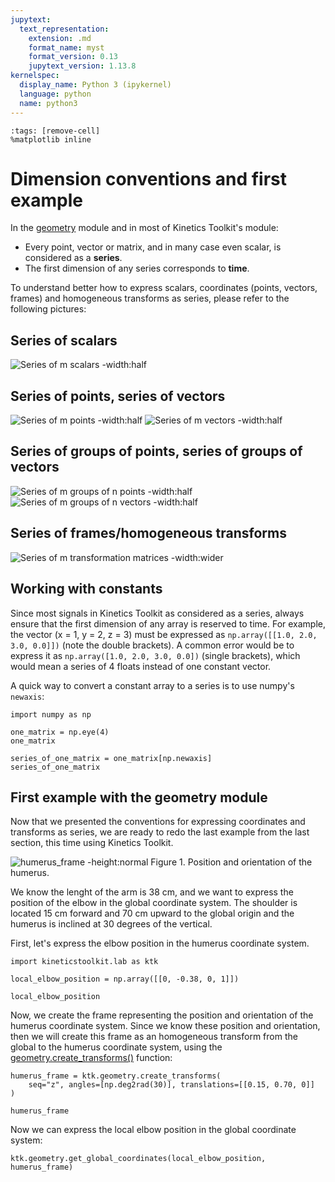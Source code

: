 ```yaml
---
jupytext:
  text_representation:
    extension: .md
    format_name: myst
    format_version: 0.13
    jupytext_version: 1.13.8
kernelspec:
  display_name: Python 3 (ipykernel)
  language: python
  name: python3
---
```


```{code-cell} ipython3
:tags: [remove-cell]
%matplotlib inline
```

# Dimension conventions and first example

In the [geometry](api/kineticstoolkit.geometry.rst) module and in most of Kinetics Toolkit's module:

- Every point, vector or matrix, and in many case even scalar, is considered as a **series**.
- The first dimension of any series corresponds to **time**.

To understand better how to express scalars, coordinates (points, vectors, frames) and homogeneous transforms as series, please refer to the following pictures:

## Series of scalars

![Series of m scalars -width:half](_static/images/series_of_m_scalars.png)

## Series of points, series of vectors

![Series of m points -width:half](_static/images/series_of_m_points.png)
![Series of m vectors -width:half](_static/images/series_of_m_vectors.png)

## Series of groups of points, series of groups of vectors

![Series of m groups of n points -width:half](_static/images/series_of_m_groups_of_n_points.png)
 ![Series of m groups of n vectors -width:half](_static/images/series_of_m_groups_of_n_vectors.png)

## Series of frames/homogeneous transforms

![Series of m transformation matrices -width:wider](_static/images/series_of_m_transformation_matrices.png)

## Working with constants

Since most signals in Kinetics Toolkit as considered as a series, always ensure that the first dimension of any array is reserved to time. For example, the vector (x = 1, y = 2, z = 3) must be expressed as `np.array([[1.0, 2.0, 3.0, 0.0]])` (note the double brackets). A common error would be to express it as `np.array([1.0, 2.0, 3.0, 0.0])` (single brackets), which would mean a series of 4 floats instead of one constant vector.

A quick way to convert a constant array to a series is to use numpy's `newaxis`:

```{code-cell} ipython3
import numpy as np

one_matrix = np.eye(4)
one_matrix
```

```{code-cell} ipython3
series_of_one_matrix = one_matrix[np.newaxis]
series_of_one_matrix
```

## First example with the geometry module

Now that we presented the conventions for expressing coordinates and transforms as series, we are ready to redo the last example from the last section, this time using Kinetics Toolkit.

![humerus_frame -height:normal](_static/images/humerus_frame.png)
Figure 1. Position and orientation of the humerus.

We know the lenght of the arm is 38 cm, and we want to express the position of the elbow in the global coordinate system. The shoulder is located 15 cm forward and 70 cm upward to the global origin and the humerus is inclined at 30 degrees of the vertical.

First, let's express the elbow position in the humerus coordinate system.

```{code-cell} ipython3
import kineticstoolkit.lab as ktk

local_elbow_position = np.array([[0, -0.38, 0, 1]])

local_elbow_position
```

Now, we create the frame representing the position and orientation of the humerus coordinate system. Since we know these position and orientation, then we will create this frame as an homogeneous transform from the global to the humerus coordinate system, using the [geometry.create_transforms()](api/kineticstoolkit.geometry.create_transforms.rst) function:

```{code-cell} ipython3
humerus_frame = ktk.geometry.create_transforms(
    seq="z", angles=[np.deg2rad(30)], translations=[[0.15, 0.70, 0]]
)

humerus_frame
```

Now we can express the local elbow position in the global coordinate system:

```{code-cell} ipython3
ktk.geometry.get_global_coordinates(local_elbow_position, humerus_frame)
```
